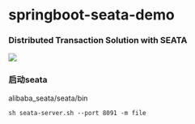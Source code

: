 # springboot-seata-demo

### Distributed Transaction Solution with SEATA

<img src="https://seata.io/img/solution.png"/>

### 启动seata
alibaba_seata/seata/bin

```
sh seata-server.sh --port 8091 -m file
```
